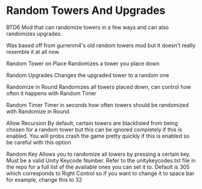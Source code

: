 ﻿# Random Towers And Upgrades

BTD6 Mod that can randomize towers in a few ways and can also randomizes upgrades.

Was based off from gurrenm4's old random towers mod but it doesn't really resemble it at all now

Random Tower on Place
Randomizes a tower you place down

Random Upgrades
Changes the upgraded tower to a random one

Randomize in Round
Randomizes all towers placed down, can control how often it happens with Random Timer

Random Timer
Timer in seconds how often towers should be randomized with Randomize in Round

Allow Recursion
By default, certain towers are blacklisted from being chosen for a random tower but this can be ignored 
completely if this is enabled.
You will probs crash the game pretty quickly if this is enabled so be careful with this option

Random Key
Allows you to randomize all towers by pressing a certain key. Must be a valid Unity Keycode Number. 
Refer to the unitykeycodes.txt file in the repo for a full list of the available ones you can set it to. 
Default is 305 which corresponds to Right Control so if you want to change it to space bar for example, 
change this to 32